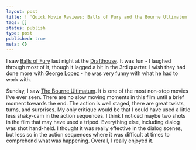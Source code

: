 ```yaml
---
layout: post
title: ! 'Quick Movie Reviews: Balls of Fury and the Bourne Ultimatum'
tags: []
status: publish
type: post
published: true
meta: {}
---
```

I saw <a href="http://imdb.com/title/tt0424823/">Balls of Fury</a> last night at the <a href="http://www.drafthouse.com/westlakes">Drafthouse</a>.  It was fun - I laughed through most of it, though it lagged a bit in the 3rd quarter.  I wish they had done more with <a href="http://www.georgelopez.com/home/home.html">George Lopez</a> - he was very funny with what he had to work with.

Sunday, I saw <a href="http://imdb.com/title/tt0440963/">The Bourne Ultimatum</a>.  It is one of the most non-stop movies I've ever seen.  There are no slow moving moments in this film until a brief moment towards the end.  The action is well staged, there are great twists, turns, and surprises.  My only critique would be that I could have used a little less shaky-cam in the action sequences.  I think I noticed maybe two shots in the film that may have used a tripod.  Everything else, including dialog was shot hand-held.  I thought it was really effective in the dialog scenes, but less so in the action sequences where it was difficult at times to comprehend what was happening.  Overall, I really enjoyed it. 
